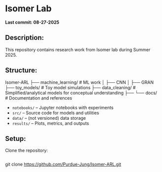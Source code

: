 # Isomer Lab 
**Last commit: 08-27-2025**
   

## Description:
   This repository contains research work from Isomer lab during Summer 2025.

## Structure:

  Isomer-ARL
  ├── machine_learning/ # ML work
  │   ├── CNN
  │   ├── GRAN
  ├── toy_models/ # Toy model simulations
  ├── data_cleaning/ # Simplified/analytical models for conceptual understanding
  ├── 
  └── docs/ # Documentation and references

  - `notebooks/` – Jupyter notebooks with experiments
  - `src/` – Source code for models and utilities
  - `data/` – (not versioned) data storage
  - `results/` – Plots, metrics, and outputs

## Setup:
   Clone the repository:

```
```
  git clone https://github.com/Purdue-Jung/Isomer-ARL.git
```



